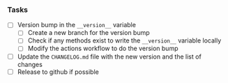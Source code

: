 ### Tasks

- [ ] Version bump in the ```__version__``` variable
    - [ ] Create a new branch for the version bump
    - [ ] Check if any methods exist to write the ```__version__``` variable locally
    - [ ] Modify the actions workflow to do the version bump
- [ ] Update the ```CHANGELOG.md``` file with the new version and the list of changes
- [ ] Release to github if possible